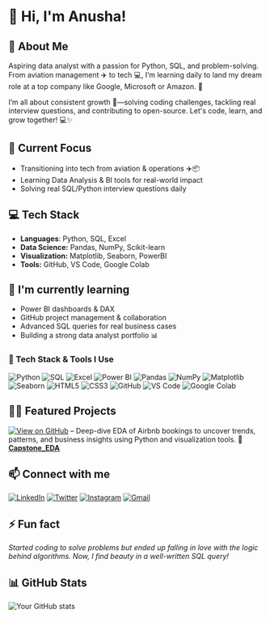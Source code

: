 # 👋 Hi, I'm Anusha!

## 💫 About Me
Aspiring data analyst with a passion for Python, SQL, and problem-solving. From aviation management ✈️ to tech 💻, I’m learning daily to land my dream role at a top company like Google, Microsoft or Amazon. 🌟

I’m all about consistent growth 💪—solving coding challenges, tackling real interview questions, and contributing to open-source. Let's code, learn, and grow together! 💻✨

## 🔭 Current Focus
- Transitioning into tech from aviation & operations ✈️📦
- Learning Data Analysis & BI tools for real-world impact
- Solving real SQL/Python interview questions daily

## 💻 Tech Stack
- **Languages**: Python, SQL, Excel
- **Data Science:** Pandas, NumPy, Scikit-learn
- **Visualization:** Matplotlib, Seaborn, PowerBI
- **Tools:** GitHub, VS Code, Google Colab

## 🌱 I'm currently learning
- Power BI dashboards & DAX
- GitHub project management & collaboration
- Advanced SQL queries for real business cases
- Building a strong data analyst portfolio 📊

### 🚀 Tech Stack & Tools I Use

![Python](https://img.shields.io/badge/-Python-3776AB?style=flat-square&logo=python&logoColor=white)
![SQL](https://img.shields.io/badge/-SQL-4479A1?style=flat-square&logo=mysql&logoColor=white)
![Excel](https://img.shields.io/badge/-Excel-217346?style=flat-square&logo=microsoft-excel&logoColor=white)
![Power BI](https://img.shields.io/badge/-Power%20BI-F2C811?style=flat-square&logo=powerbi&logoColor=black)
![Pandas](https://img.shields.io/badge/-Pandas-150458?style=flat-square&logo=pandas&logoColor=white)
![NumPy](https://img.shields.io/badge/-NumPy-013243?style=flat-square&logo=numpy&logoColor=white)
![Matplotlib](https://img.shields.io/badge/-Matplotlib-11557c?style=flat-square&logo=matplotlib&logoColor=white)
![Seaborn](https://img.shields.io/badge/-Seaborn-2E4A62?style=flat-square&logo=python&logoColor=white)
![HTML5](https://img.shields.io/badge/-HTML5-E34F26?style=flat-square&logo=html5&logoColor=white)
![CSS3](https://img.shields.io/badge/-CSS3-1572B6?style=flat-square&logo=css3&logoColor=white)
![GitHub](https://img.shields.io/badge/-GitHub-181717?style=flat-square&logo=github&logoColor=white)
![VS Code](https://img.shields.io/badge/-VS%20Code-007ACC?style=flat-square&logo=visual-studio-code&logoColor=white)
![Google Colab](https://img.shields.io/badge/-Google%20Colab-F9AB00?style=flat-square&logo=googlecolab&logoColor=black)

## 👨‍💻 Featured Projects
[![View on GitHub](https://img.shields.io/badge/-View%20Project%20📂-blue?style=flat-square)](https://github.com/Anusha0907/Capstone_EDA)
– Deep-dive EDA of Airbnb bookings to uncover trends, patterns, and business insights using Python and visualization tools.
🌟 **[Capstone_EDA](https://github.com/Anusha0907/Capstone_EDA)** 

## 📫 Connect with me
[![LinkedIn](https://img.shields.io/badge/-LinkedIn-0A66C2?style=flat-square&logo=linkedin&logoColor=white)](https://linkedin.com/in/anusha-achar-956630257)
[![Twitter](https://img.shields.io/badge/-Twitter-1DA1F2?style=flat-square&logo=twitter&logoColor=white)](https://twitter.com/AnushaS09905035)
[![Instagram](https://img.shields.io/badge/-Instagram-E4405F?style=flat-square&logo=instagram&logoColor=white)](https://www.instagram.com/anusha_achar01?igsh=MXJvOGNpdWlkeHlhMA==)
[![Gmail](https://img.shields.io/badge/-Gmail-D14836?style=flat-square&logo=gmail&logoColor=white)](mailto:anusha.learning6@gmail.com)

## ⚡ Fun fact
*Started coding to solve problems but ended up falling in love with the logic behind algorithms. Now, I find beauty in a well-written SQL query!*

## 📊 GitHub Stats
![Your GitHub stats](https://github-readme-stats.vercel.app/api?username=Anusha0907&show_icons=true&theme=radical)

